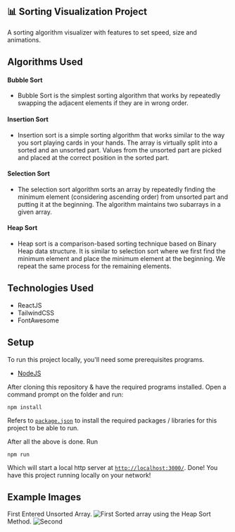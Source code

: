 ## 📊 Sorting Visualization Project

A sorting algorithm visualizer with features to set speed, size and animations.

## Algorithms Used
#### Bubble Sort
- Bubble Sort is the simplest sorting algorithm that works by repeatedly swapping the adjacent elements if they are in wrong order.
#### Insertion Sort
- Insertion sort is a simple sorting algorithm that works similar to the way you sort playing cards in your hands. The array is virtually split into a sorted and an unsorted part. Values from the unsorted part are picked and placed at the correct position in the sorted part.
#### Selection Sort
- The selection sort algorithm sorts an array by repeatedly finding the minimum element (considering ascending order) from unsorted part and putting it at the beginning. The algorithm maintains two subarrays in a given array.
#### Heap Sort
- Heap sort is a comparison-based sorting technique based on Binary Heap data structure. It is similar to selection sort where we first find the minimum element and place the minimum element at the beginning. We repeat the same process for the remaining elements.

## Technologies Used

- ReactJS
- TailwindCSS
- FontAwesome

## Setup

To run this project locally, you'll need some prerequisites programs.

- [NodeJS](https://nodejs.org/)

After cloning this repository & have the required programs installed. Open a command prompt on the folder and run:

```
npm install
```

Refers to [`package.json`](https://github.com/kobito-kun/Sorting-Visualizer/blob/master/package.json) to install the required packages / libraries for this project to be able to run.

After all the above is done. Run

```
npm run
```

Which will start a local http server at [`http://localhost:3000/`](http://localhost:3000/). Done! You have this project running locally on your network!


## Example Images

First Entered Unsorted Array.
![First](https://cdn.discordapp.com/attachments/756574459313389624/864315689334210580/unknown.png)
Sorted array using the Heap Sort Method.
![Second](https://cdn.discordapp.com/attachments/756574459313389624/864315771969339402/unknown.png)
